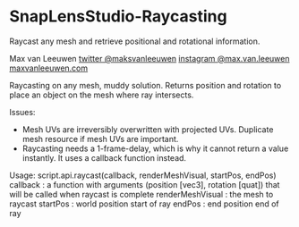# SnapLensStudio-Raycasting
Raycast any mesh and retrieve positional and rotational information.


Max van Leeuwen
[twitter @maksvanleeuwen](https://twitter.com/maksvanleeuwen)
[instagram @max.van.leeuwen](https://instagram.com/max.van.leeuwen)
[maxvanleeuwen.com](https://maxvanleeuwen.com/)

Raycasting on any mesh, muddy solution.
Returns position and rotation to place an object on the mesh where ray intersects.

Issues:
 - Mesh UVs are irreversibly overwritten with projected UVs. Duplicate mesh resource if mesh UVs are important.
 - Raycasting needs a 1-frame-delay, which is why it cannot return a value instantly. It uses a callback function instead.

Usage:
	script.api.raycast(callback, renderMeshVisual, startPos, endPos)
		callback 			: a function with arguments (position [vec3], rotation [quat]) that will be called when raycast is complete
		renderMeshVisual 	: the mesh to raycast
		startPos 			: world position start of ray
		endPos 				: end position end of ray
